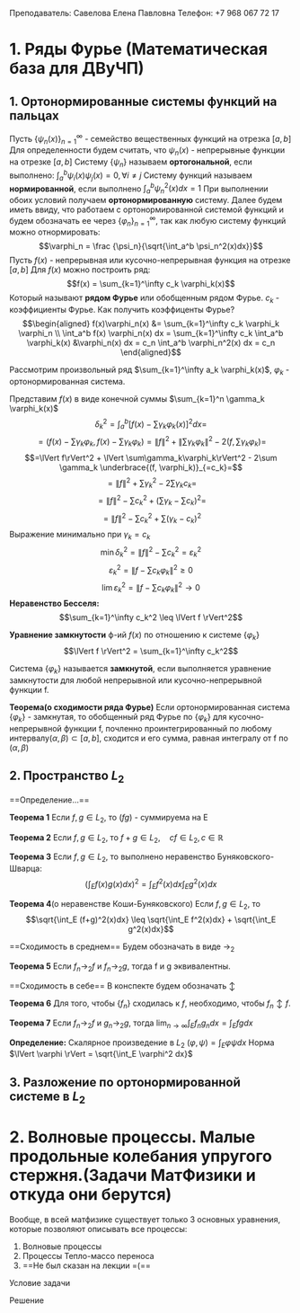 Преподаватель: Савелова Елена Павловна
Телефон: +7 968 067 72 17
# 1. Ряды Фурье (Математическая база для ДВуЧП)
## 1. Ортонормированные системы функций на пальцах
Пусть $\{\psi_n(x)\}_{n=1}^\infty$ - семейство вещественных функций на отрезка $[a,b]$
Для определенности будем считать, что $\psi_n(x)$ - непрерывные функции на отрезке $[a,b]$
Систему $\{\psi_n\}$ называем **ортогональной**, если выполнено: $\int_a^b \psi_i(x)\psi_j(x) = 0, \forall i\neq j$
Систему функций называем **нормированной**, если выполнено $\int_a^b \psi_n^2(x)dx = 1$ 
При выполнении обоих условий получаем **ортонормированную** систему.
Далее будем иметь ввиду, что работаем с ортонормированной системой функций и будем обозначать ее через $\{\varphi_n\}_{n=1}^\infty$, так как любую систему функций можно отнормировать: 
$$\varphi_n = \frac {\psi_n}{\sqrt{\int_a^b \psi_n^2(x)dx}}$$
Пусть $f(x)$ - непрерывная или кусочно-непрерывная функция на отрезке $[a,b]$
Для $f(x)$ можно построить ряд: 
$$f(x) = \sum_{k=1}^\infty c_k \varphi_k(x)$$
Который называют **рядом Фурье** или обобщенным рядом Фурье. $c_k$ - коэффициенты Фурье.
Как получить коэффиценты Фурье?
$$\begin{aligned}
f(x)\varphi_n(x) &= \sum_{k=1}^\infty c_k \varphi_k \varphi_n \\
\int_a^b f(x) \varphi_n(x) dx = \sum_{k=1}^\infty c_k \int_a^b \varphi_k(x) &\varphi_n(x) dx = c_n \int_a^b \varphi_n^2(x) dx = c_n
\end{aligned}$$

Рассмотрим произвольный ряд $\sum_{k=1}^\infty a_k \varphi_k(x)$, $\varphi_k$ - ортонормированная система.

Представим $f(x)$ в виде конечной суммы $\sum_{k=1}^n \gamma_k \varphi_k(x)$
$$\delta_k^2 = \int_a^b \left[f(x) - \sum\gamma_k \varphi_k(x)\right]^2 dx = $$
$$= \left( f(x) - \sum \gamma_k \varphi_k, f(x) - \sum \gamma_k \varphi_k \right) = \lVert f\rVert^2 + \lVert \sum \gamma_k\varphi_k\rVert^2 - 2\left(f, \sum \gamma_k \varphi_k\right) =$$
$$=\lVert f\rVert^2 + \lVert \sum\gamma_k\varphi_k\rVert^2  - 2\sum \gamma_k \underbrace{(f, \varphi_k)}_{=c_k}=$$
$$=\lVert f\rVert^2 + \sum\gamma_k^2  - 2\sum \gamma_k c_k =$$
$$= \lVert f\rVert^2 - \sum c_k^2 + (\sum \gamma_k - \sum c_k)^2 =$$
$$= \lVert f\rVert^2 - \sum c_k^2 + \sum(\gamma_k -c_k)^2$$
Выражение минимально при $\gamma_k = c_k$
$$\min\delta_k^2 = \lVert f \rVert^2 - \sum c_k^2 = \varepsilon_k^2$$
$$\varepsilon_k^2 = \lVert f - \sum c_k\varphi_k \rVert^2 \geq 0$$
$$\lim \varepsilon_k^2 = \lVert f - \sum c_k\varphi_k \rVert^2 \to 0$$
**Неравенство Бесселя:** 
$$\sum_{k=1}^\infty c_k^2 \leq \lVert f \rVert^2$$

**Уравнение замкнутости** ф-ий $f(x)$ по отношению к системе $\{\varphi_k\}$ 
$$\lVert f \rVert^2 = \sum_{k=1}^\infty c_k^2$$

Система $\{\varphi_k\}$ называется **замкнутой**, если выполняется уравнение замкнутости для любой непрерывной или кусочно-непрерывной функции f.


**Теорема(о сходимости ряда Фурье)**
Если ортонормированная система $\{\varphi_k\}$ - замкнутая, то обобщенный ряд Фурье по $\{\varphi_k\}$ для кусочно-непрерывной функции f, почленно проинтегрированный по любому интервалу$(\alpha,\beta) \subset[a,b]$, сходится и его сумма, равная интегралу от f по $(\alpha,\beta)$ 


## 2. Пространство $L_2$
==Определение...==

**Теорема 1**
Если $f,g \in L_2$, то $(fg)$ - суммируема на E

**Теорема 2**
Если $f,g \in L_2$, то $f+g \in L_2, \quad cf \in L_2, c \in \mathbb R$

**Теорема 3**
Если $f,g \in L_2$, то выполнено неравенство Буняковского-Шварца:
$$\left(\int_E f(x)g(x) dx\right)^2 = \int_E f^2(x)dx \int_E g^2(x)dx$$

**Теорема 4**(о неравенстве Коши-Буняковского)
Если $f,g \in L_2$, то
$$\sqrt{\int_E (f+g)^2(x)dx} \leq \sqrt{\int_E f^2(x)dx} + \sqrt{\int_E g^2(x)dx}$$

==Сходимость в среднем==
Будем обозначать в виде $\to_2$

**Теорема 5**
Если $f_n \to_2 f$ и $f_n \to_2 g$, тогда f и g эквивалентны.

==Сходимость в себе==
В конспекте будем обозначать $\updownarrow$

**Теорема 6**
Для того, чтобы $\{f_n\}$ сходилась к $f$, необходимо, чтобы $f_n \updownarrow f$.

**Теорема 7**
Если $f_n \to_2 f$ и $g_n \to_2 g$, тогда $\lim_{n\to\infty} \int_E f_ng_ndx = \int_E fg dx$

**Определение:** Скалярное произведение в $L_2$ $(\varphi, \psi) = \int_E \varphi \psi dx$
Норма $\lVert \varphi \rVert = \sqrt{\int_E \varphi^2 dx}$
## 3. Разложение по ортонормированной системе в $L_2$



# 2. Волновые процессы. Малые продольные колебания упругого стержня.(Задачи МатФизики и откуда они берутся) 
Вообще, в всей матфизике существует только 3 основных уравнения, которые позволяют описывать все процессы:
1. Волновые процессы
2. Процессы Тепло-массо переноса
3. ==Не был сказан на лекции =(==

Условие задачи

Решение